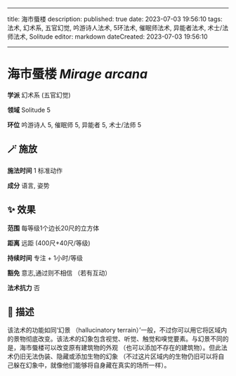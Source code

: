 
---
title: 海市蜃楼
description: 
published: true
date: 2023-07-03 19:56:10
tags: 法术, 幻术系, 五官幻觉, 吟游诗人法术, 5环法术, 催眠师法术, 异能者法术, 术士/法师法术, Solitude
editor: markdown
dateCreated: 2023-07-03 19:56:10

---

# **海市蜃楼** *Mirage arcana*

**学派** 幻术系 (五官幻觉) 

**领域** Solitude 5

**环位** 吟游诗人 5, 催眠师 5, 异能者 5, 术士/法师 5

## 🪄 施放

**施法时间** 1 标准动作

**成分** 语言, 姿势

## ✨ 效果  

**范围** 每等级1个边长20尺的立方体

**距离** 远距 (400尺+40尺/等级)  

**持续时间** 专注 + 1小时/等级 

**豁免** 意志,通过则不相信 （若有互动）

**法术抗力** 否

## 📖 描述

该法术的功能如同‘幻景 （hallucinatory terrain）’一般，不过你可以用它将区域内的景物彻底改变。该法术的幻象包含视觉、听觉、触觉和嗅觉要素。与幻景不同的是，海市蜃楼可以改变原有建筑物的外观 （也可以添加不存在的建筑物）。但此法术仍旧无法伪装、隐藏或添加生物的幻象 （不过这片区域内的生物仍旧可以将自己躲在幻象中，就像他们能够将自身藏在真实的场所一样）。
    